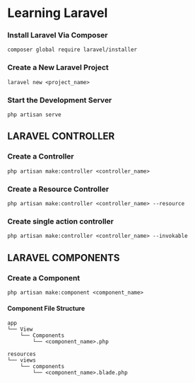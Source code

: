 # **Learning Laravel**

### Install Laravel Via Composer

    composer global require laravel/installer

### Create a New Laravel Project

    laravel new <project_name>

### Start the Development Server

    php artisan serve

## **LARAVEL CONTROLLER**

### Create a Controller

    php artisan make:controller <controller_name>

### Create a Resource Controller

    php artisan make:controller <controller_name> --resource

### Create single action controller

    php artisan make:controller <controller_name> --invokable

## **LARAVEL COMPONENTS**

### Create a Component

    php artisan make:component <component_name>

#### **Component File Structure**

    app
    └── View
        └── Components
            └── <component_name>.php

    resources
    └── views
        └── components
            └── <component_name>.blade.php
